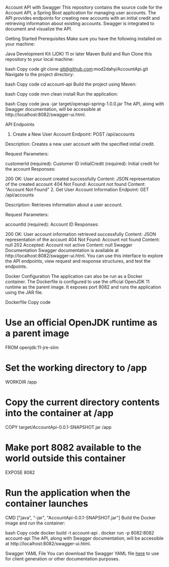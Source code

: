 Account API with Swagger
This repository contains the source code for the Account API, a Spring Boot application for managing user accounts. The API provides endpoints for creating new accounts with an initial credit and retrieving information about existing accounts. Swagger is integrated to document and visualize the API.

Getting Started
Prerequisites
Make sure you have the following installed on your machine:

Java Development Kit (JDK) 11 or later
Maven
Build and Run
Clone this repository to your local machine:

bash
Copy code
git clone git@github.com:mod2dahy/AccountApi.git
Navigate to the project directory:

bash
Copy code
cd account-api
Build the project using Maven:

bash
Copy code
mvn clean install
Run the application:

bash
Copy code
java -jar target/openapi-spring-1.0.0.jar
The API, along with Swagger documentation, will be accessible at http://localhost:8082/swagger-ui.html.

API Endpoints
1. Create a New User Account
Endpoint: POST /api/accounts

Description: Creates a new user account with the specified initial credit.

Request Parameters:

customerId (required): Customer ID
initialCredit (required): Initial credit for the account
Responses:

200 OK: User account created successfully
Content: JSON representation of the created account
404 Not Found: Account not found
Content: "Account Not Found"
2. Get User Account Information
Endpoint: GET /api/accounts

Description: Retrieves information about a user account.

Request Parameters:

accountId (required): Account ID
Responses:

200 OK: User account information retrieved successfully
Content: JSON representation of the account
404 Not Found: Account not found
Content: null
202 Accepted: Account not active
Content: null
Swagger Documentation
Swagger documentation is available at http://localhost:8082/swagger-ui.html. You can use this interface to explore the API endpoints, view request and response structures, and test the endpoints.

Docker Configuration
The application can also be run as a Docker container. The Dockerfile is configured to use the official OpenJDK 11 runtime as the parent image. It exposes port 8082 and runs the application using the JAR file.

Dockerfile
Copy code
# Use an official OpenJDK runtime as a parent image
FROM openjdk:11-jre-slim

# Set the working directory to /app
WORKDIR /app

# Copy the current directory contents into the container at /app
COPY target/AccountApi-0.0.1-SNAPSHOT.jar /app

# Make port 8082 available to the world outside this container
EXPOSE 8082

# Run the application when the container launches
CMD ["java", "-jar", "AccountApi-0.0.1-SNAPSHOT.jar"]
Build the Docker image and run the container:

bash
Copy code
docker build -t account-api .
docker run -p 8082:8082 account-api
The API, along with Swagger documentation, will be accessible at http://localhost:8082/swagger-ui.html.

Swagger YAML File
You can download the Swagger YAML file [here](http://localhost:8082/v3/api-docs.yaml) to use for client generation or other documentation purposes.
